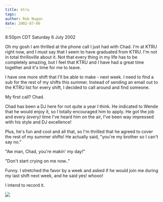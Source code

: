 ```yaml
---
title: ktru
tags: 
author: Rob Nugen
date: 2002-07-06
---
```


<p class=date>8:50pm CDT Saturday 6 July 2002</p>

<p>Oh my gosh I am thrilled at the phone call I just had with Chad.
I'm at KTRU right now, and I must say that I seem to have graduated
from KTRU.  I'm not in total thrillsville about it.  Not that every
thing in my life has to be completely amazing, but I feel that KTRU
and I have had a great time together and it's time for me to leave.
</p>

<p>I have one more shift that I'll be able to make - next week.  I
need to find a sub for the rest of my shifts this summer.  Instead of
sending an email out to the KTRU list for every shift, I decided to
call around and find someone.</p>

<p>My first call?  Chad.</p>

<p>Chad has been a DJ here for not quite a year I think.  He indicated
to Wende that he would enjoy it, so I totally encouraged him to
apply.  He got the job and every <em>(every)</em> time I've heard him
on the air, I've been way impressed with his style and DJ excellence!</p>

<p>Plus, he's fun and cool and all that, so I'm thrilled that he
agreed to cover the rest of my summer shifts!  He actually said,
"you're my brother so I can't say no."</p>

<p>"Aw man, Chad, you're makin' my day!"</p>

<p>"Don't start crying on me now.."</p>

<p>Funny.  I stretched the favor by a week and asked if he would join
me during my last shift next week, and he said yes!  whooo!</p>

<p>I intend to record it.</p>

<p><img src="/images/rob/wL-ROB.gif"/></p>
